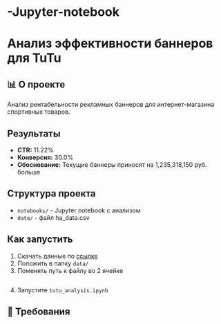 # -Jupyter-notebook
# Анализ эффективности баннеров для TuTu

## 📊 О проекте
Анализ рентабельности рекламных баннеров для интернет-магазина спортивных товаров.

## Результаты
- **CTR:** 11.22%
- **Конверсия:** 30.0%
- **Обоснование:** Текущие баннеры приносят на 1,235,318,150 руб. больше

## Структура проекта
- `notebooks/` - Jupyter notebook с анализом
- `data/` - файл ha_data.csv

## Как запустить
1. Скачать данные по [ссылке](https://disk.yandex.ru/d/12cdc3yym8NksQ)
2. Положить в папку `data/`
3. Поменять путь к файлу во 2 ячейке
   ```file_path = "C:/___/___/___/Project/data/ha_data.csv" 
5. Запустите `tutu_analysis.ipynb`

## 🔧 Требования
```pip install pandas numpy matplotlib seaborn jupyter 
